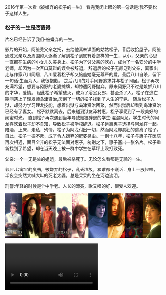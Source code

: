 

2016年第一次看《被嫌弃的松子的一生》，看完我闭上眼的第一句话是:我不要松子这样人生。
###  松子的一生是否值得
片名已经告诉了我们-被嫌弃的一生。

影片的开始，阿笙受父亲之托，去给他素未谋面的姑姑松子，善后收拾屋子。阿笙通过父亲以及周围的人逐渐了解到松子到底有着怎样的一生...
从小，父亲的心思一直都在生病的小女儿久美身上。松子为了讨父亲的欢心，成为了一名安分的中学老师，却因为一次百口莫辩的误会被辞退。
辞退后的松子无颜见到父亲，离家出走与作家八川同居，八川爱着松子却又恼羞她毫无尊严的爱，最后八川自杀，留下一句话:生而为人，我很抱歉。
之后八川的对手冈野追求并与松子同居。松子再次充满希望，想要与冈野的老婆摊牌，却惨遭冈野抛弃。原来冈野只不过是嫉妒八川的才华，爱情。
经此松子希望破灭，成为了浴室女郎，甚至杀了人。松子在逃亡期间遇上了理发师岛津贤治,厌倦了一切的松子找到了人生的宁静。
随后松子入狱，却努力学习理发技能，想着出狱与岛津贤治团聚，然而出狱后却看到岛津贤治已经有了妻女。
松子默默离去，后来碰到狱友泽村惠，松子享受到了一段美好的闺蜜时光。
直到松子再次遇到当年导致她被辞退的学生:混混阿龙。学生时代的阿龙喜欢着松子却不自知，导致松子被学校辞退。松子远离惠子选择与阿龙在一起。陪酒，上床，走私，殉情，松子为阿龙付出一切，然而阿龙却疯狂的逃离了松子。
自此，松子一振不厥，成了令人嫌弃的肥婆臭虫。一别十八年，松子与惠子在医院再次相遇，面目全非的松子无法面对惠子，匆别之下，惠子塞出一张名片。松子重新找到了希望，却在当天晚上被一群中学生在草坪上殴打致死。


父亲:一个一无是处的姐姐，最后被杀死了。无论怎么看都是无聊的一生。

邻居:公寓里的臭虫，被嫌弃的松子，乱丢垃圾，和谁都不说话，身上一股怪味，半夜会突然大喊大叫的死老太婆，总是呆呆的坐在河边流泪。

刑警:年轻的时候是个中学老。人长的漂亮，歌又唱的好，很受人欢迎。

![](/img/post-life-of-matsuko/matsuko1.jpg)


<div class="video-container" id="video">
	      <!-- <iframe src="/home/roo/RPL_Project/littleRpl.github.io/video/8.mp4"
	              frameborder="0" width="560" height="315">
	      </iframe> -->
	      <video id="video" controls>
	      	<source src="/video/8.mp4" type="video/mp4">
	      </video>
	      <div id="output"></div>
</div>

    
